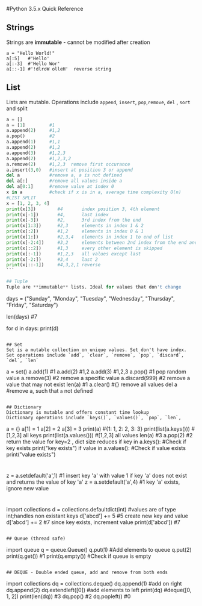 #Python 3.5.x  Quick Reference

## Strings
Strings are **immutable** - cannot be modified after creation
```
a = "Hello World!"
a[:5]   #'Hello'
a[:-3]  #'Hello Wor'
a[::-1] #'!dlroW olleH'  reverse string 
```

## List
Lists are mutable. Operations include `append`, `insert`, `pop`,`remove`, `del` , `sort` and split

````python
a = []
a = [1]         #1
a.append(2)     #1,2
a.pop()         #2
a.append(1)     #1,1
a.append(2)     #1,2
a.append(3)     #1,2,3
a.append(2)     #1,2,3,2
a.remove(2)     #1,2,3  remove first occurance
a.insert(3,0)   #insert at position 3 or append 
del a           #remove a, a is not defined
del a[:]        #remove all values inside a 
del a[0:1]      #remove value at index 0
x in a          #check if x is in a, average time complexity O(n)
#LIST SPLIT
x = [1, 2, 3, 4]
print(x[3])        #4       index position 3, 4th element
print(x[-1])       #4,      last index
print(x[-3])       #2,      3rd index from the end
print(x[1:3])      #2,3     elements in index 1 & 2
print(x[:2])       #1,2     elements in index 0 & 1
print(x[1:])       #2,3,4   elements in index 1 to end of list
print(x[-2:4])     #3,2     elements between 2nd index from the end and 3rd index from end
print(x[::2])      #1,3     every other element is skipped
print(x[:-1])      #1,2,3   all values except last
print(x[-2:])      #3,4     last 2
print(x[::-1])     #4,3,2,1 reverse
```

## Tuple
Tuple are **immutable** lists. Ideal for values that don't change
````
days = ("Sunday", "Monday", "Tuesday", "Wednesday", "Thursday", "Friday", "Saturday")

len(days)  #7

for d in days:
	print(d)
````

## Set
Set is a mutable collection on unique values. Set don't have index. 
Set operations include `add`, `clear`, `remove`, `pop`, `discard`, `del`, `len`
````
a = set()
a.add(1)          #1
a.add(2)          #1,2
a.add(3)          #1,2,3 
a.pop()           #1 pop  random value
a.remove(3)       #2  remove a specific value
a.discard(999)    #2  remove a value that may not exist
len(a)            #1
a.clear()         #{}  remove all values
del a             #remove a, such that `a` not defined
````

## Dictionary
Dictionary is mutable and offers constant time lookup
Dictionary operations include `keys()`, `values()`, `pop`, `len`, 
````
a = {}
a[1] = 1
a[2] = 2
a[3] = 3
print(a)                        #{1: 1, 2: 2, 3: 3}
print(list(a.keys()))           #[1,2,3]  all keys
print(list(a.values()))         #[1,2,3]  all values
len(a)                          #3
a.pop(2)                        #2 return the value for key=2 , dict size reduces
if key in a.keys():             #Check if key exists
    print("key exists")
if value in a.values():          #Check if value exists
    print("value exists")
#
#
z = a.setdefault('a',1)          #1 insert key 'a' with value 1 if key 'a' does not exist and returns the value of key 'a'
z = a.setdefault('a',4)          #1 key 'a' exists, ignore new value
#
#
import collections
d = collections.defaultdict(int)  #values are of type int;handles non existant keys
d['abcd'] += 5    #5 create new key and value
d['abcd'] += 2    #7 since key exists, increment value
print(d['abcd'])  #7
````

## Queue (thread safe)
````
import queue
q = queue.Queue()
q.put(1)         #Add elements to queue
q.put(2)
print(q.get())   #1 
print(q.empty()) #Check if queue is empty
````

## DEQUE - Double ended queue, add and remove from both ends
````
import collections
dq = collections.deque()
dq.append(1)        #add on right
dq.append(2)
dq.extendleft([0])  #add elements to left
print(dq)           #deque([0, 1, 2])
print(len(dq))      #3
dq.pop()            #2
dq.popleft()        #0  
````

